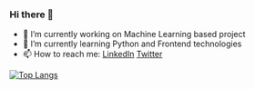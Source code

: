 ### Hi there 👋
 
<!--
**omsapate/omsapate** is a ✨ _special_ ✨ repository because its `README.md` (this file) appears on your GitHub profile -->
<!-- 👯 I’m looking to collaborate on ... - 🤔 I’m looking for help with ... - 😄 Pronouns: ... -->

- 🔭 I’m currently working on Machine Learning based project
- 🌱 I’m currently learning Python and Frontend technologies
- 📫 How to reach me: <a href="https://www.linkedin.com/in/omsapate">LinkedIn</a> <a href="https://www.twitter.com/om_sapate">Twitter</a>

[![Top Langs](https://github-readme-stats.vercel.app/api/top-langs/?username=omsapate&layout=compact)](https://github.com/anuraghazra/github-readme-stats)

